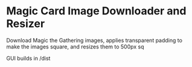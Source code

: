 # Magic Card Image Downloader and Resizer

Download Magic the Gathering images, applies transparent padding to make the images square, and resizes them to 500px sq


GUI builds in /dist